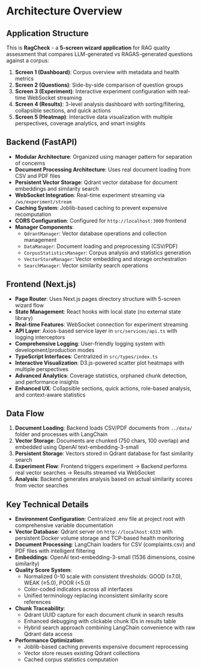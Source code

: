 # Architecture Overview

## Application Structure
This is **RagCheck** - a **5-screen wizard application** for RAG quality assessment that compares LLM-generated vs RAGAS-generated questions against a corpus:

1. **Screen 1 (Dashboard)**: Corpus overview with metadata and health metrics
2. **Screen 2 (Questions)**: Side-by-side comparison of question groups 
3. **Screen 3 (Experiment)**: Interactive experiment configuration with real-time WebSocket streaming
4. **Screen 4 (Results)**: 3-level analysis dashboard with sorting/filtering, collapsible sections, and quick actions
5. **Screen 5 (Heatmap)**: Interactive data visualization with multiple perspectives, coverage analytics, and smart insights

## Backend (FastAPI)
- **Modular Architecture**: Organized using manager pattern for separation of concerns
- **Document Processing Architecture**: Uses real document loading from CSV and PDF files
- **Persistent Vector Storage**: Qdrant vector database for document embeddings and similarity search
- **WebSocket Integration**: Real-time experiment streaming via `/ws/experiment/stream`
- **Caching System**: Joblib-based caching to prevent expensive recomputation
- **CORS Configuration**: Configured for `http://localhost:3000` frontend
- **Manager Components**:
  - `QdrantManager`: Vector database operations and collection management
  - `DataManager`: Document loading and preprocessing (CSV/PDF)
  - `CorpusStatisticsManager`: Corpus analysis and statistics generation
  - `VectorStoreManager`: Vector embedding and storage orchestration
  - `SearchManager`: Vector similarity search operations

## Frontend (Next.js)
- **Page Router**: Uses Next.js pages directory structure with 5-screen wizard flow
- **State Management**: React hooks with local state (no external state library)
- **Real-time Features**: WebSocket connection for experiment streaming
- **API Layer**: Axios-based service layer in `src/services/api.ts` with logging interceptors
- **Comprehensive Logging**: User-friendly logging system with development/production modes
- **TypeScript Interfaces**: Centralized in `src/types/index.ts`
- **Interactive Visualization**: D3.js-powered scatter plot heatmaps with multiple perspectives
- **Advanced Analytics**: Coverage statistics, orphaned chunk detection, and performance insights
- **Enhanced UX**: Collapsible sections, quick actions, role-based analysis, and context-aware statistics

## Data Flow
1. **Document Loading**: Backend loads CSV/PDF documents from `../data/` folder and processes with LangChain
2. **Vector Storage**: Documents are chunked (750 chars, 100 overlap) and embedded using OpenAI text-embedding-3-small
3. **Persistent Storage**: Vectors stored in Qdrant database for fast similarity search
4. **Experiment Flow**: Frontend triggers experiment → Backend performs real vector searches → Results streamed via WebSocket
5. **Analysis**: Backend generates analysis based on actual similarity scores from vector searches

## Key Technical Details
- **Environment Configuration**: Centralized .env file at project root with comprehensive variable documentation
- **Vector Database**: Qdrant server on `http://localhost:6333` with persistent Docker volume storage and TCP-based health monitoring
- **Document Processing**: LangChain loaders for CSV (complaints.csv) and PDF files with intelligent filtering
- **Embeddings**: OpenAI text-embedding-3-small (1536 dimensions, cosine similarity)
- **Quality Score System**: 
  - Normalized 0-10 scale with consistent thresholds: GOOD (≥7.0), WEAK (≥5.0), POOR (<5.0)
  - Color-coded indicators across all interfaces
  - Unified terminology replacing inconsistent similarity score references
- **Chunk Traceability**: 
  - Qdrant UUID capture for each document chunk in search results
  - Enhanced debugging with clickable chunk IDs in results table
  - Hybrid search approach combining LangChain convenience with raw Qdrant data access
- **Performance Optimization**: 
  - Joblib-based caching prevents expensive document reprocessing
  - Vector store reuses existing Qdrant collections
  - Cached corpus statistics computation